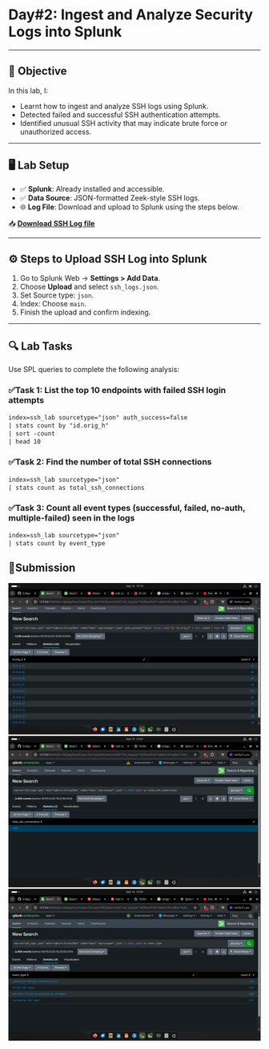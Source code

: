 # Day#2: Ingest and Analyze Security Logs into Splunk

---

## 🎯 Objective

In this lab, I:
- Learnt how to ingest and analyze SSH logs using Splunk.
- Detected failed and successful SSH authentication attempts.
- Identified unusual SSH activity that may indicate brute force or unauthorized access.

---

## 🖥️ Lab Setup

- ✅ **Splunk**: Already installed and accessible.
- ✅ **Data Source**: JSON-formatted Zeek-style SSH logs.
- 🌐 **Log File**: Download and upload to Splunk using the steps below.

📥 **[Download SSH Log file](https://raw.githubusercontent.com/0xrajneesh/30-Days-SOC-Challenge-Beginner/refs/heads/main/ssh_logs.json)**

---

## ⚙️ Steps to Upload SSH Log into Splunk

1. Go to Splunk Web → **Settings > Add Data**.
2. Choose **Upload** and select `ssh_logs.json`.
3. Set Source type: `json`.
4. Index: Choose `main`.
5. Finish the upload and confirm indexing.

---

## 🔍 Lab Tasks

Use SPL queries to complete the following analysis:

### ✅Task 1: List the top 10 endpoints with failed SSH login attempts
```spl
index=ssh_lab sourcetype="json" auth_success=false
| stats count by "id.orig_h"
| sort -count
| head 10
```
### ✅Task 2: Find the number of total SSH connections
```spl
index=ssh_lab sourcetype="json"
| stats count as total_ssh_connections
```
### ✅Task 3: Count all event types (successful, failed, no-auth, multiple-failed) seen in the logs
```spl
index=ssh_lab sourcetype="json"
| stats count by event_type
```

## 📸Submission
<p align="center">
<img src="https://raw.githubusercontent.com/WWambui/Splunk-SIEM-Challenge/main/day2Task1.png" width="750"/>
<img src="https://raw.githubusercontent.com/WWambui/Splunk-SIEM-Challenge/main/day2Task2.png" width="750"/>
<img src="https://raw.githubusercontent.com/WWambui/Splunk-SIEM-Challenge/main/day2Task3.png" width="750"/>
</p>
